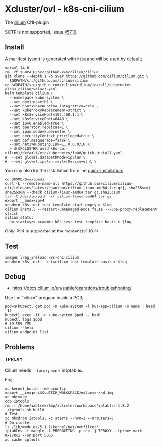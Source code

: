 # Xcluster/ovl - k8s-cni-cilium

The [cilium](https://github.com/cilium/cilium) CNI-plugin,

SCTP is not supported, issue [#5719](https://github.com/cilium/cilium/issues/5719).


## Install

A manifest (yaml) is generated with `helm` and will be used by default;

```
ver=v1.14.0
rm -rf $GOPATH/src/github.com/cilium/cilium
git clone --depth 1 -b $ver https://github.com/cilium/cilium.git \
  $GOPATH/src/github.com/cilium/cilium
cd $GOPATH/src/github.com/cilium/cilium/install/kubernetes
#less cilium/values.yaml
helm template cilium \
  --namespace kube-system \
  --set devices=eth1 \
  --set containerRuntime.integration=crio \
  --set kubeProxyReplacement=strict \
  --set k8sServiceHost=192.168.1.1 \
  --set k8sServicePort=6443 \
  --set ipv6.enabled=true \
  --set operator.replicas=1 \
  --set ipam.mode=kubernetes \
  --set securityContext.privileged=true \
  --set bpf.masquerade=false \
  --set nativeRoutingCIDR=11.0.0.0/16 \
  > $($XCLUSTER ovld k8s-cni-cilium)/default/etc/kubernetes/load/quick-install.yaml
#  --set global.datapathMode=ipvlan \
#  --set global.ipvlan.masterDevice=eth1 \
```

You may also try the installation from the [quick-installation](https://docs.cilium.io/en/stable/gettingstarted/k8s-install-default/#quick-installation);
```
cd $HOME/Downloads
curl -L --remote-name-all https://github.com/cilium/cilium-cli/releases/latest/download/cilium-linux-amd64.tar.gz{,.sha256sum}
sha256sum --check cilium-linux-amd64.tar.gz.sha256sum
tar -C /dir/in/path -xf cilium-linux-amd64.tar.gz
export __mode=ipv4
xcadmin k8s_test test-template start_empty > $log
cilium install --restart-unmanaged-pods false --kube-proxy-replacement strict 
cilium status
__no_start=yes xcadmin k8s_test test-template basic > $log
```
Only IPv4 is supported at the moment (v1.10.4)





## Test

```
images lreg_preload k8s-cni-cilium
xcadmin k8s_test --cni=cilium test-template basic > $log
```


## Debug

* https://docs.cilium.io/en/stable/operations/troubleshooting/

Use the "cilium" program inside a POD;
```
pod=$(kubectl get pod -n kube-system -l k8s-app=cilium -o name | head -1)
kubectl exec -it -n kube-system $pod -- bash
kubectl logs $pod
# In the POD;
cilium --help
cilium endpoint list
```

## Problems


#### TPROXY

Cilium needs `--tproxy-mark` in iptables.

Fix;
```
xc kernel_build --menuconfig
export __image=$XCLUSTER_WORKSPACE/xcluster/hd.img
xc mkimage
cdo iptools
rm -r /home/uablrek/tmp/xcluster/workspace/iptables-1.8.2
./iptools.sh build
# Test
xc mkcdrom iptools; xc starts --nvm=1 --nrouters=0
# On cluster;
ls /lib/modules/5.1.7/kernel/net/netfilter/
iptables -t mangle -A PREROUTING -p tcp -j TPROXY --tproxy-mark 0x1/0x1 --on-port 5000
xc cache iptools
```
